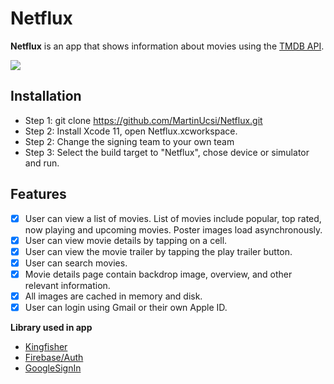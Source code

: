 # Netflux
**Netflux** is an app that shows information about movies using the [TMDB API](http://docs.themoviedb.apiary.io/#).

![](https://raw.githubusercontent.com/MartinUcsi/Netflux/master/Screenshot/Screenshot%202020-05-10%20at%207.43.53%20PM.png)

## Installation
- Step 1: git clone https://github.com/MartinUcsi/Netflux.git
- Step 2: Install Xcode 11, open Netflux.xcworkspace.
- Step 2: Change the signing team to your own team
- Step 3: Select the build target to "Netflux", chose device or simulator and run.


## Features
- [X] User can view a list of movies. List of movies include popular, top rated, now playing and upcoming movies. Poster images load asynchronously.
- [X] User can view movie details by tapping on a cell.
- [X] User can view the movie trailer by tapping the play trailer button.
- [X] User can search movies.
- [X] Movie details page contain backdrop image, overview, and other relevant information.
- [x] All images are cached in memory and disk.
- [X] User can login using Gmail or their own Apple ID.

**Library used in app**

- [Kingfisher](https://github.com/onevcat/Kingfisher) 
- [Firebase/Auth](https://github.com/firebase/firebase-ios-sdk) 
- [GoogleSignIn](https://cocoapods.org/pods/GoogleSignIn) 

